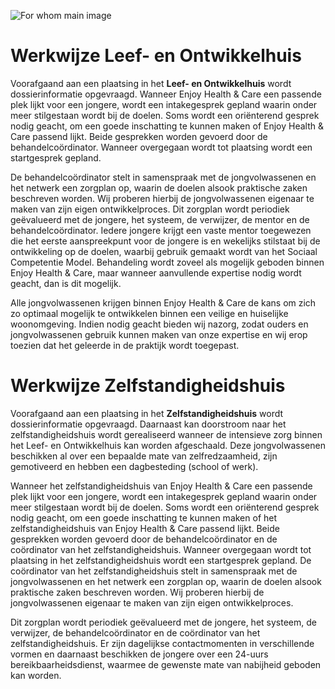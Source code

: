 
![For whom main image](/images/method/main.jpg)


# Werkwijze Leef- en Ontwikkelhuis

Voorafgaand aan een plaatsing in het **Leef- en Ontwikkelhuis** wordt dossierinformatie opgevraagd. Wanneer Enjoy Health & Care een passende plek lijkt voor een jongere, wordt een intakegesprek gepland waarin onder meer stilgestaan wordt bij de doelen. Soms wordt een oriënterend gesprek nodig geacht, om een goede inschatting te kunnen maken of Enjoy Health & Care passend lijkt. Beide gesprekken worden gevoerd door de behandelcoördinator. Wanneer overgegaan wordt tot plaatsing wordt een startgesprek gepland.


De behandelcoördinator stelt in samenspraak met de jongvolwassenen  en het netwerk een zorgplan op, waarin de doelen alsook praktische zaken beschreven worden. Wij proberen hierbij de jongvolwassenen  eigenaar te maken van zijn eigen ontwikkelproces. Dit zorgplan wordt periodiek geëvalueerd met de jongere, het systeem, de verwijzer, de mentor en de behandelcoördinator. Iedere jongere krijgt een vaste mentor toegewezen die het eerste aanspreekpunt voor de jongere is en wekelijks stilstaat bij de ontwikkeling op de doelen, waarbij gebruik gemaakt wordt van het Sociaal Competentie Model. Behandeling wordt zoveel als mogelijk geboden binnen Enjoy Health & Care, maar wanneer aanvullende expertise nodig wordt geacht, dan is dit mogelijk.


Alle jongvolwassenen  krijgen binnen Enjoy Health & Care de kans om zich zo optimaal mogelijk te ontwikkelen binnen een veilige en huiselijke woonomgeving. Indien nodig geacht bieden wij nazorg, zodat ouders en jongvolwassenen  gebruik kunnen maken van onze expertise en wij erop toezien dat het geleerde in de praktijk wordt toegepast.


# Werkwijze Zelfstandigheidshuis

Voorafgaand aan een plaatsing in het **Zelfstandigheidshuis** wordt dossierinformatie opgevraagd. Daarnaast kan doorstroom naar het zelfstandigheidshuis wordt gerealiseerd wanneer de intensieve zorg binnen het Leef- en Ontwikkelhuis kan worden afgeschaald. Deze jongvolwassenen  beschikken al over een bepaalde mate van zelfredzaamheid, zijn gemotiveerd en hebben een dagbesteding (school of werk).


Wanneer het zelfstandigheidshuis van Enjoy Health & Care een passende plek lijkt voor een jongere, wordt een intakegesprek gepland waarin onder meer stilgestaan wordt bij de doelen. Soms wordt een oriënterend gesprek nodig geacht, om een goede inschatting te kunnen maken of het zelfstandigheidshuis van Enjoy Health & Care passend lijkt. Beide gesprekken worden gevoerd door de behandelcoördinator en de coördinator van het zelfstandigheidshuis. Wanneer overgegaan wordt tot plaatsing in het zelfstandigheidshuis wordt een startgesprek gepland. De coördinator van het zelfstandigheidshuis stelt in samenspraak met de jongvolwassenen  en het netwerk een zorgplan op, waarin de doelen alsook praktische zaken beschreven worden. Wij proberen hierbij de jongvolwassenen  eigenaar te maken van zijn eigen ontwikkelproces.


Dit zorgplan wordt periodiek geëvalueerd met de jongere, het systeem, de verwijzer, de behandelcoördinator en de coördinator van het zelfstandigheidshuis. Er zijn dagelijkse contactmomenten in verschillende vormen en daarnaast beschikken de jongere over een 24-uurs bereikbaarheidsdienst, waarmee de gewenste mate van nabijheid geboden kan worden.
